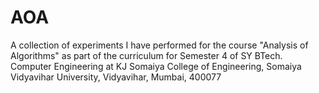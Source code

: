 # AOA
A collection of experiments I have performed for the course "Analysis of Algorithms" as part of the curriculum for Semester 4 of SY BTech. Computer Engineering at KJ Somaiya College of Engineering, Somaiya Vidyavihar University, Vidyavihar, Mumbai, 400077
